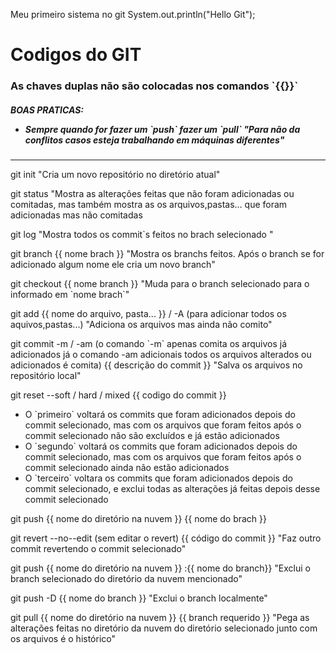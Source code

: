 Meu primeiro sistema no git 
 System.out.println("Hello Git");

<h1>Codigos do GIT</h1>
<div>
    <h3>As chaves duplas não são colocadas nos comandos `{{}}` </h3>
    <h5>BOAS PRATICAS:
        <ul> 
            <li>Sempre quando for fazer um `push` fazer um `pull` "Para não da conflitos casos esteja trabalhando em máquinas diferentes"</li>
        </ul>
    </h5>
    <hr>
    <p>git init "Cria um novo repositório no diretório atual"</p>
    <p>git status "Mostra as alterações feitas que não foram adicionadas ou comitadas, mas também mostra as os arquivos,pastas... que foram adicionadas mas não comitadas</p>
    <p>git log "Mostra todos os commit`s feitos no brach selecionado "</p>
    <p>git branch {{ nome brach }} "Mostra os branchs feitos. Após o branch se for adicionado algum nome ele cria um novo branch"</p>
    <p>git checkout {{ nome branch }} "Muda para o branch selecionado para o informado em `nome brach`"</p>
    <p>git add {{ nome do arquivo, pasta... }} / -A (para adicionar todos os aquivos,pastas...) "Adiciona os arquivos mas ainda não comito"</p>
    <p>git commit -m / -am (o comando `-m` apenas comita os arquivos já adicionados já o comando -am adicionais todos os arquivos alterados ou adicionados é comita) {{ descrição do commit }} "Salva os arquivos no repositório local"</p>
    <p>git reset --soft / hard / mixed {{ codigo do commit }} <ul>
    <li>O `primeiro` voltará os commits que foram adicionados depois do commit selecionado, mas com os arquivos que foram feitos após o commit selecionado não são excluídos e já estão adicionados</li>
    <li>O `segundo`  voltará os commits que foram adicionados depois do commit selecionado, mas com os arquivos que foram feitos após o commit selecionado ainda não estão  adicionados</li>
    <li>O `terceiro` voltara os commits que foram adicionados depois do commit selecionado, e exclui todas as alterações já feitas depois desse commit selecionado</li>
    </ul></p>
    <p>git push {{ nome do diretório na nuvem }} {{ nome do brach }} </p>
    <p>git revert --no--edit (sem editar o revert) {{ código do commit }} "Faz outro commit revertendo o commit selecionado"</p>
    <p>git push {{ nome do diretório na nuvem }} :{{ nome do branch}} "Exclui o branch selecionado do diretório da nuvem mencionado"</p>    
    <p>git push -D {{ nome do branch }} "Exclui o branch localmente"</p>
    <p>git pull {{ nome do diretório na nuvem }} {{ branch requerido }} "Pega as alterações feitas no diretório da nuvem do diretório selecionado junto com os arquivos é o histórico"</p>
</div>

